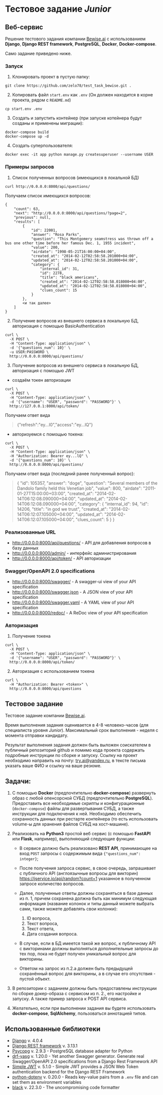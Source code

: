 # Тестовое задание *Junior*

## Веб-сервис

Решение тестового задания компании [Bewise.ai](https://bewise.ai/) с использованием **Django**, **Django REST framework**, **PostgreSQL**, **Docker**, **Docker-compose**.

Само задание приведено ниже.

### Запуск

1. Клонировать проект в пустую папку:
```shell
git clone https://github.com/zelo78/test_task_bewise.git .
```
2. Копировать файл `start.env` как `.env` (Он должен находится в корне проекта, рядом с `README.md`)
```shell
cp start.env .env
```
3. Создать и запустить контейнер (при запуске котейнера будут созданы и применены миграции):
```shell
docker-compose build
docker-compose up -d
``` 
4. Создать суперпользователя:
```shell
docker exec -it app python manage.py createsuperuser --username USER
```

### Примеры запросов

1. Список полученных вопросов (имеющихся в локальной БД)
```shell
curl http://0.0.0.0:8000/api/questions/
```
Получаем список имеющихся вопросов:
```text
{
    "count": 63,
    "next": "http://0.0.0.0:8000/api/questions/?page=2",
    "previous": null,
    "results": [
        {
            "id": 22001,
            "answer": "Rosa Parks",
            "question": "This Montgomery seamstress was thrown off a bus one other time before her famous Dec. 1, 1955 incident",
            "value": 200,
            "airdate": "1998-05-21T16:00:00+04:00",
            "created_at": "2014-02-12T02:58:58.201000+04:00",
            "updated_at": "2014-02-12T02:58:58.201000+04:00",
            "category": {
                "internal_id": 31,
                "id": 2278,
                "title": "black americans",
                "created_at": "2014-02-12T02:58:58.018000+04:00",
                "updated_at": "2014-02-12T02:58:58.018000+04:00",
                "clues_count": 15
            }
        },
        <и так далее>
    ]
}
```

2. Получение вопросов из внешнего сервиса в локальную БД, авторизация с помощью BasicAuthentication 
```shell
curl \
  -X POST \
  -H "Content-Type: application/json" \
  -d '{"questions_num": 10}' \
  -u USER:PASSWORD \
  http://0.0.0.0:8000/api/questions/
```

3. Получение вопросов из внешнего сервиса в локальную БД, авторизация с помощью JWT
- создаём токен авторизации
```shell
curl \
  -X POST \
  -H "Content-Type: application/json" \
  -d '{"username": "USER", "password": "PASSWORD"}' \
  http://127.0.0.1:8000/api/token/
```
Получаем ответ вида
> {"refresh":"ey...I0","access":"ey...lQ"}

- авторизуемся с помощью токена:
```shell
curl \
  -X POST \
  -H "Content-Type: application/json" \
  -H "Authorization: Bearer ey...lQ" \
  -d '{"questions_num": 10}' \
  http://0.0.0.0:8000/api/questions/
```
Получаем ответ вида (последний ранее полученный вопрос):
> {
    "id": 105357,
    "answer": "doge",
    "question": "Several members of the Dandolo family held this Venetian job",
    "value": 800,
    "airdate": "2011-01-27T15:00:00+03:00",
    "created_at": "2014-02-14T06:12:08.090000+04:00",
    "updated_at": "2014-02-14T06:12:08.090000+04:00",
    "category": {
        "internal_id": 94,
        "id": 14206,
        "title": "in god we trust",
        "created_at": "2014-02-14T06:12:07.105000+04:00",
        "updated_at": "2014-02-14T06:12:07.105000+04:00",
        "clues_count": 5
    }
}

### Реализованные URL

- <http://0.0.0.0:8000/api/questions/> - API для добавления вопросов в базу данных
- <http://0.0.0.0:8000/admin/> - интерфейс администрирования
- <http://0.0.0.0:8000/api/token/> - API авторизации

### Swagger/OpenAPI 2.0 specifications

- <http://0.0.0.0:8000/swagger/> - A swagger-ui view of your API specification 
- <http://0.0.0.0:8000/swagger.json> - A JSON view of your API specification 
- <http://0.0.0.0:8000/swagger.yaml> - A YAML view of your API specification
- <http://0.0.0.0:8000/redoc/> - A ReDoc view of your API specification 

### Авторизация

1. Получение токена
```shell
curl \
  -X POST \
  -H "Content-Type: application/json" \
  -d '{"username": "USER", "password": "PASSWORD"}' \
  http://0.0.0.0:8000/api/token/
```
2. Авторизация с использованием токена
```shell
curl \
  -H "Authorization: Bearer <token>" \
  http://0.0.0.0:8000/api/questions
```

## Тестовое задание

Тестовое задание компании [Bewise.ai](https://bewise.ai/).

Время выполнения задания оценивается в 4-8 человеко-часов (для специалиста уровня *Junior*). 
Максимальный срок выполнения - неделя с момента отправки кандидату. 

Результат выполнения задания должен быть выложен соискателем в публичный репозиторий github и помимо кода проекта содержать подробные инструкции по сборке и запуску. Ссылку на проект необходимо направить на почту: <try.ai@yandex.ru>, в тексте письма указать ваше ФИО и ссылку на ваше резюме.

## Задачи:

1. С помощью **Docker** (предпочтительно **docker-compose**) развернуть образ с любой опенсорсной СУБД (предпочтительно **PostgreSQL**). Предоставить все необходимые скрипты и конфигурационные (`docker-compose`) файлы для развертывания СУБД, а также инструкции для подключения к ней. Необходимо обеспечить сохранность данных при рестарте контейнера (то есть использовать volume-ы для хранения файлов СУБД на хост-машине).

2. Реализовать на **Python3** простой веб сервис (с помощью **FastAPI** или **Flask**, например), выполняющий следующие функции:
   - В сервисе должно быть реализовано **REST API**, принимающее на вход `POST` запросы с содержимым вида `{"questions_num": integer}`;
   - После получения запроса сервис, в свою очередь, запрашивает с публичного API (англоязычные вопросы для викторин) <https://jservice.io/api/random?count=1> указанное в полученном запросе количество вопросов.
   - Далее, полученные ответы должны сохраняться в базе данных из п. 1, причем сохранена должна быть как минимум следующая информация (название колонок и типы данный можете выбрать сами, также можете добавлять свои колонки): 
     1. ID вопроса, 
     2. Текст вопроса, 
     3. Текст ответа, 
     4. Дата создания вопроса. 

   - В случае, если в БД имеется такой же вопрос, к публичному API с викторинами должны выполняться дополнительные запросы до тех пор, пока не будет получен уникальный вопрос для викторины.
   - Ответом на запрос из п.2.a должен быть предыдущей сохранённый вопрос для викторины, а в случае его отсутствия - пустой объект.

3. В репозитории с заданием должны быть предоставлены инструкции по сборке докер-образа с сервисом из п. 2., его настройке и запуску. А также пример запроса к POST API сервиса.

4. Желательно, если при выполнении задания вы будете использовать **docker-compose**, **SqlAlchemy**, пользоваться аннотацией типов.

## Использованные библиотеки

- [Django](https://www.djangoproject.com/) v. 4.0.4
- [Django REST framework](https://www.django-rest-framework.org/) v. 3.13.1
- [Psycopg](https://www.psycopg.org/docs/) v. 2.9.3 - PostgreSQL database adapter for Python
- [drf-yasg](https://drf-yasg.readthedocs.io/en/stable/) v. 1.20.0 - Yet another Swagger generator. Generate real Swagger/OpenAPI 2.0 specifications from a Django Rest Framework API
- [Simple JWT](https://django-rest-framework-simplejwt.readthedocs.io/en/latest/) v. 5.1.0 - Simple JWT provides a JSON Web Token authentication backend for the Django REST Framework
- [python-dotenv](https://pypi.org/project/python-dotenv/) v. 0.20.0 - Reads key-value pairs from a `.env` file and can set them as environment variables
- [black](https://black.readthedocs.io/en/stable/) v. 22.3.0 - The uncompromising code formatter
 